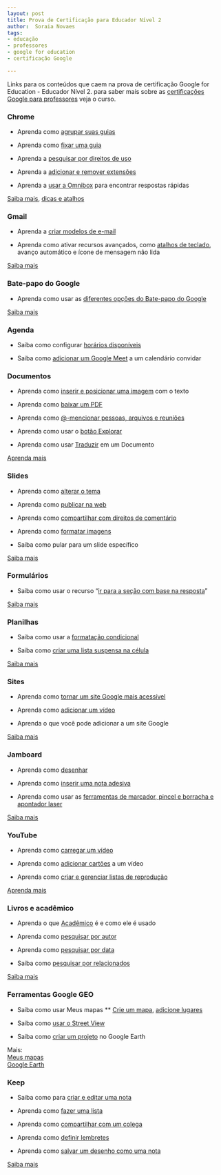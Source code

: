 ```yaml
---
layout: post
title: Prova de Certificação para Educador Nível 2 
author:  Soraia Novaes
tags: 
- educação
- professores
- google for education
- certificação Google

---
```


Links para os conteúdos que caem na prova de certificação Google for Education - Educador Nível 2. para saber mais sobre as [certificações Google para professores](https://www.udemy.com/course/certificacoes-google-for-education-para-professores/?referralCode=3EF4264EDC40C2F4981B) veja o curso.


### Chrome

* Aprenda como <a href="https://www.google.com/url?q=https://support.google.com/chrome/answer/2391819?hl%3Dpt-BR&amp;sa=D&amp;source=editors&amp;ust=1631114925666000&amp;usg=AOvVaw1sg4IPiClGptVcPM4fVUVL">agrupar suas guias</a>

* Aprenda como <a href="https://www.google.com/url?q=https://support.google.com/chromebook/answer/177891?hl%3Dpt-BR&amp;sa=D&amp;source=editors&amp;ust=1631114925667000&amp;usg=AOvVaw2x-YgBX_zqNHE060T3qZq7">fixar uma guia</a>

* Aprenda a <a href="https://www.google.com/url?q=https://support.google.com/websearch/answer/29508%23usage_rights&amp;sa=D&amp;source=editors&amp;ust=1631114925667000&amp;usg=AOvVaw0FT8nIDIhw1cBhOd8cHZlu">pesquisar por direitos de uso</a>

* Aprenda a <a href="https://www.google.com/url?q=https://support.google.com/chromebook/answer/2588006?hl%3Dpt-BR&amp;sa=D&amp;source=editors&amp;ust=1631114925668000&amp;usg=AOvVaw1wlsZB6G1n3qHeQ99ouW-W">adicionar e remover extens&otilde;es</a>

* Aprenda a <a href="https://www.google.com/url?q=https://support.google.com/websearch/answer/134479?hl%3Dpt-BR&amp;sa=D&amp;source=editors&amp;ust=1631114925668000&amp;usg=AOvVaw2tR6nko9umng3B_brnbYjd">usar a Omnibox</a>&nbsp;para encontrar respostas r&aacute;pidas 

<a href="https://www.google.com/url?q=https://support.google.com/chrome%23topic%3D9796470&amp;sa=D&amp;source=editors&amp;ust=1631114925669000&amp;usg=AOvVaw1_5Ez6GT5Ulw-MMpgODnD5">Saiba mais</a>, <a href="https://www.google.com/url?q=https://www.google.com/chrome/tips/&amp;sa=D&amp;source=editors&amp;ust=1631114925669000&amp;usg=AOvVaw2zKehrFkbdc2SoZ-3gSdHl">dicas e atalhos</a>

### Gmail

* Aprenda a <a href="https://www.google.com/url?q=https://support.google.com/a/users/answer/9308990?hl%3Dpt-BR&amp;sa=D&amp;source=editors&amp;ust=1631114925670000&amp;usg=AOvVaw0lirqzbkKbMzTdubuUdZ6H">criar modelos de e-mail</a>

* Aprenda como ativar recursos avan&ccedil;ados, como <a  href="https://www.google.com/url?q=https://support.google.com/mail/answer/6594?hl%3Dpt-BR%26ref_topic%3D3394150&amp;sa=D&amp;source=editors&amp;ust=1631114925670000&amp;usg=AOvVaw01geP-N_zY8PAOe3YPkj8j">atalhos de teclado</a>, avan&ccedil;o autom&aacute;tico e &iacute;cone de mensagem n&atilde;o lida

<a href="https://www.google.com/url?q=https://support.google.com/mail%23topic%3D7065107&amp;sa=D&amp;source=editors&amp;ust=1631114925670000&amp;usg=AOvVaw0dWoazBJ63-VOKVdoYzQJt">Saiba mais</a>
		
### Bate-papo do Google

* Aprenda como usar as <a href="https://www.google.com/url?q=https://support.google.com/chat/answer/7659784?hl%3Dpt-BR%26ref_topic%3D7649113&amp;sa=D&amp;source=editors&amp;ust=1631114925671000&amp;usg=AOvVaw0CiB4qXQDbX1f3PzkgpCI_">diferentes op&ccedil;&otilde;es do Bate-papo do Google</a>
				
<a href="https://www.google.com/url?q=https://support.google.com/chat/?hl%3Den%23topic%3D7649316&amp;sa=D&amp;source=editors&amp;ust=1631114925671000&amp;usg=AOvVaw0ZC0q9Y4UlyczZdhaPBdRc">Saiba mais</a>

### Agenda

* Saiba como configurar <a href="https://www.google.com/url?q=https://support.google.com/calendar/answer/190998&amp;sa=D&amp;source=editors&amp;ust=1631114925672000&amp;usg=AOvVaw1bKyXGjzgJ-PdpCMis_7pn">hor&aacute;rios dispon&iacute;veis</a>

* Saiba como <a href="https://www.google.com/url?q=https://support.google.com/calendar/answer/9896448?hl%3Dpt-BR&amp;sa=D&amp;source=editors&amp;ust=1631114925672000&amp;usg=AOvVaw3gsPZ5sDuklDqzYzJiXKHz">adicionar um Google Meet</a>&nbsp;a um calend&aacute;rio convidar

### Documentos

* Aprenda como <a href="https://www.google.com/url?q=https://support.google.com/docs/answer/97447?hl%3Dpt-BR%23position_edit%26zippy%3D%252Cposition-edit-an-image-in-a-document%252Cposicionar-e-editar-uma-imagem-em-um-documento&amp;sa=D&amp;source=editors&amp;ust=1631114925673000&amp;usg=AOvVaw3QhcE49kRtFSbc4fQOdnHs">inserir e posicionar uma imagem</a>&nbsp;com o texto

* Aprenda como <a href="https://www.google.com/url?q=https://support.google.com/docs/answer/49114?hl%3Dpt-BR%26ref_topic%3D7003528%23zippy%3D%252Cdownload-a-copy-of-a-file&amp;sa=D&amp;source=editors&amp;ust=1631114925674000&amp;usg=AOvVaw2gl076fD5ZktU6KqNQFOis">baixar um PDF</a>

* Aprenda como <a href="https://www.google.com/url?q=https://support.google.com/docs/answer/10710316?hl%3Dpt-BR&amp;sa=D&amp;source=editors&amp;ust=1631114925674000&amp;usg=AOvVaw1g1Pg8rJjet2cmlUvnSRcb">@-mencionar pessoas, arquivos e reuni&otilde;es</a>

* Aprenda como usar o <a href="https://www.google.com/url?q=https://support.google.com/docs/answer/2481802?hl%3Dpt-BR%26co%3DGENIE.Platform%253DDesktop&amp;sa=D&amp;source=editors&amp;ust=1631114925674000&amp;usg=AOvVaw2vtHvjJstdN-r9ZE_5skpf">bot&atilde;o Explorar</a>

* Aprenda como usar <a href="https://www.google.com/url?q=https://support.google.com/docs/answer/187189?hl%3Dpt-BR&amp;sa=D&amp;source=editors&amp;ust=1631114925675000&amp;usg=AOvVaw2Sny2CYdccPZZc467HH6qa">Traduzir</a>&nbsp;em um Documento

<a href="https://www.google.com/url?q=https://support.google.com/docs/topic/9046002?hl%3Dpt-BR%26ref_topic%3D1382883&amp;sa=D&amp;source=editors&amp;ust=1631114925675000&amp;usg=AOvVaw3-oHCPs_bzrVMIBpAqYjDW">Aprenda mais</a>

### Slides

* Aprenda como <a href="https://www.google.com/url?q=https://support.google.com/docs/answer/1705254?hl%3Dpt-BR%26ref_topic%3D9052636&amp;sa=D&amp;source=editors&amp;ust=1631114925676000&amp;usg=AOvVaw3I_bsbDp9snQatQh8eNDPh">alterar o tema</a>
			
* Aprenda como <a href="https://www.google.com/url?q=https://support.google.com/docs/answer/183965?hl%3Dpt-BR%26co%3DGENIE.Platform%253DDesktop&amp;sa=D&amp;source=editors&amp;ust=1631114925676000&amp;usg=AOvVaw3X87NpjP7GTwaEZs_RBhA-">publicar na web</a>
			
* Aprenda como <a href="https://www.google.com/url?q=https://support.google.com/docs/answer/65129?hl%3Dpt-BR%26ref_topic%3D9055214&amp;sa=D&amp;source=editors&amp;ust=1631114925676000&amp;usg=AOvVaw0tbqPq_KSv83eSy_lzoQXE">compartilhar com direitos de coment&aacute;rio</a>
			
* Aprenda como <a href="https://www.google.com/url?q=https://support.google.com/docs/answer/4600160?hl%3Dpt-BR%26ref_topic%3D9052529%23zippy%3D%252Cadjust-color-and-filters&amp;sa=D&amp;source=editors&amp;ust=1631114925677000&amp;usg=AOvVaw2afl-OGXiTVyGw9q1HX_Jv">formatar imagens</a>&nbsp;
			
* Saiba como pular para um slide espec&iacute;fico
		
<a href="https://www.google.com/url?q=https://support.google.com/docs/topic/9052835?hl%3Dpt-BR%26ref_topic%3D1382883&amp;sa=D&amp;source=editors&amp;ust=1631114925677000&amp;usg=AOvVaw3QI27Sg3UNf5zVEKeluYrd">Saiba mais</a>

### Formul&aacute;rios
			
* Saiba como usar o recurso &ldquo;<a href="https://www.google.com/url?q=https://support.google.com/docs/answer/141062?hl%3Dpt-BR%26ref_topic%3D9055304&amp;sa=D&amp;source=editors&amp;ust=1631114925678000&amp;usg=AOvVaw3Y_ILYsHvATRmSe77CJPlB">ir para a se&ccedil;&atilde;o com base na resposta</a>&rdquo;
			
<a href="https://www.google.com/url?q=https://support.google.com/docs/topic/9055404?hl%3Dpt-BR%26ref_topic%3D1382883&amp;sa=D&amp;source=editors&amp;ust=1631114925678000&amp;usg=AOvVaw3rjMMYARv2OeGX3MSeVVWP">Saiba mais</a>

### Planilhas
			
* Saiba como usar a <a href="https://www.google.com/url?q=https://support.google.com/docs/answer/78413?hl%3Dpt-BR%26ref_topic%3D9066125&amp;sa=D&amp;source=editors&amp;ust=1631114925679000&amp;usg=AOvVaw02zOneYjFxd-EFyBDHskVh">formata&ccedil;&atilde;o condicional</a>
			
* Saiba como <a href="https://www.google.com/url?q=https://support.google.com/docs/answer/186103?hl%3Dpt-BR&amp;sa=D&amp;source=editors&amp;ust=1631114925679000&amp;usg=AOvVaw0chXT22PBZ2XKP9AoPz0Y_">criar uma lista suspensa na c&eacute;lula</a>
			
<a href="https://www.google.com/url?q=https://support.google.com/docs/topic/9054603?hl%3Dpt-BR%26ref_topic%3D1382883&amp;sa=D&amp;source=editors&amp;ust=1631114925680000&amp;usg=AOvVaw0TNl9JtdM_8q1rSKk-D93T">Saiba mais</a>&nbsp;
			
### Sites
			
* Aprenda como <a href="https://www.google.com/url?q=https://support.google.com/sites/answer/7529116?hl%3Dpt-BR%26ref_topic%3D7184581&amp;sa=D&amp;source=editors&amp;ust=1631114925680000&amp;usg=AOvVaw1INlsUwlb-H9XZOjLfDP9p">tornar um site Google mais acess&iacute;vel</a>
			
* Aprenda como <a href="https://www.google.com/url?q=https://support.google.com/sites/answer/90569?hl%3Dpt-BR%23zippy%3D%252Cadd-youtube-videos-calendars-maps&amp;sa=D&amp;source=editors&amp;ust=1631114925681000&amp;usg=AOvVaw0n38i2V61bZ0RRisZeQ14-">adicionar um v&iacute;deo</a>
			
* Aprenda o que voc&ecirc; pode adicionar a um site Google
			
<a href="https://www.google.com/url?q=https://support.google.com/sites%23topic%3D7184580&amp;sa=D&amp;source=editors&amp;ust=1631114925681000&amp;usg=AOvVaw0WMhz6djBzS_1Y1I7uAYPl">Saiba mais</a>

### Jamboard
			
* Aprenda como <a href="https://www.google.com/url?q=https://support.google.com/jamboard/answer/9428070?hl%3Den%26ref_topic%3D7383644&amp;sa=D&amp;source=editors&amp;ust=1631114925682000&amp;usg=AOvVaw2TC1jeFROrM6Hw7ZgbZtaJ">desenhar</a>
			
* Aprenda como <a href="https://www.google.com/url?q=https://support.google.com/jamboard/answer/9428070?hl%3Den%26ref_topic%3D7383644&amp;sa=D&amp;source=editors&amp;ust=1631114925682000&amp;usg=AOvVaw2TC1jeFROrM6Hw7ZgbZtaJ">inserir uma nota adesiva</a>
			
* Aprenda como usar as <a href="https://www.google.com/url?q=https://support.google.com/jamboard/answer/7383648?hl%3Den%26ref_topic%3D7383644&amp;sa=D&amp;source=editors&amp;ust=1631114925682000&amp;usg=AOvVaw2eq0NN-lTHselsLxZvzNOy">ferramentas de marcador, pincel e borracha e apontador laser</a>
			
<a href="https://www.google.com/url?q=https://support.google.com/jamboard/?hl%3Den%23topic%3D7383643&amp;sa=D&amp;source=editors&amp;ust=1631114925683000&amp;usg=AOvVaw2g1sX_x51bVL2_EKMgemVQ">Saiba mais</a>

### YouTube
			
* Aprenda como <a href="https://www.google.com/url?q=https://support.google.com/youtube/answer/57407?hl%3Dpt-BR&amp;sa=D&amp;source=editors&amp;ust=1631114925683000&amp;usg=AOvVaw0PU_gB2eneG9Qq_crxOKlk">carregar um v&iacute;deo</a>
			
* Aprenda como <a href="https://www.google.com/url?q=https://support.google.com/youtube/answer/6140493?hl%3Dpt-BR%26co%3DGENIE.Platform%253DAndroid&amp;sa=D&amp;source=editors&amp;ust=1631114925684000&amp;usg=AOvVaw15h1Z77BxfICJy6SEzkLMi">adicionar cart&otilde;es</a>&nbsp;a um v&iacute;deo
			
* Aprenda como <a href="https://www.google.com/url?q=https://support.google.com/youtube/answer/57792?hl%3Dpt-BR&amp;sa=D&amp;source=editors&amp;ust=1631114925684000&amp;usg=AOvVaw3xBQeIZmz6XZiWb7KBOyC9">criar e gerenciar listas de reprodu&ccedil;&atilde;o</a>
			
<a href="https://www.google.com/url?q=https://support.google.com/youtube/?hl%3Dpt-BR%23topic%3D9257498&amp;sa=D&amp;source=editors&amp;ust=1631114925684000&amp;usg=AOvVaw2BY6sJrFhl0N1bRape56q4">Aprenda mais</a>
	
### Livros e acad&ecirc;mico
			
* Aprenda o que <a href="https://www.google.com/url?q=https://scholar.google.com/intl/en/scholar/about.html&amp;sa=D&amp;source=editors&amp;ust=1631114925685000&amp;usg=AOvVaw0tpPC-i3LDhCA74IrqzXeq">Acad&ecirc;mico</a>&nbsp;&eacute; e como ele &eacute; usado
			
* Aprenda como <a href="https://www.google.com/url?q=https://scholar.google.com/intl/en/scholar/help.html%23searching&amp;sa=D&amp;source=editors&amp;ust=1631114925685000&amp;usg=AOvVaw1vwFB9P1p7S8OwOKGki-b3">pesquisar por autor</a>
			
* Aprenda como <a href="https://www.google.com/url?q=https://scholar.google.com/intl/en/scholar/help.html%23searching&amp;sa=D&amp;source=editors&amp;ust=1631114925686000&amp;usg=AOvVaw3dvkEPNl_89gEE3ow8wcKv">pesquisar por data</a>
			
* Saiba como <a href="https://www.google.com/url?q=https://scholar.google.com/intl/en/scholar/help.html%23searching&amp;sa=D&amp;source=editors&amp;ust=1631114925686000&amp;usg=AOvVaw3dvkEPNl_89gEE3ow8wcKv">pesquisar por relacionados</a>
			
<a href="https://www.google.com/url?q=https://scholar.google.com/intl/en/scholar/help.html&amp;sa=D&amp;source=editors&amp;ust=1631114925686000&amp;usg=AOvVaw1JFG9WHafxE8vMZEi0FpO0">Saiba mais</a>
		
### Ferramentas Google GEO
			
* Saiba como usar Meus mapas
** <a href="https://www.google.com/url?q=https://support.google.com/mymaps/answer/3024454?hl%3Dpt-BR%26ref_topic%3D3188329&amp;sa=D&amp;source=editors&amp;ust=1631114925687000&amp;usg=AOvVaw1U4rFODi1lLf-etGSPE1kS">Crie um mapa</a>, <a href="https://www.google.com/url?q=https://support.google.com/mymaps/answer/3024925?hl%3Dpt-BR%26ref_topic%3D3024924&amp;sa=D&amp;source=editors&amp;ust=1631114925688000&amp;usg=AOvVaw2G-fJNPoDuoq0ofrTPHIDy">adicione lugares</a>
			
* Saiba como <a href="https://www.google.com/url?q=https://support.google.com/maps/answer/3093484?hl%3Dpt-BR%26co%3DGENIE.Platform%253DAndroid&amp;sa=D&amp;source=editors&amp;ust=1631114925688000&amp;usg=AOvVaw2AnaEUZBh6WUZbwto8ELBO">usar o Street View</a>
			
* Saiba como <a href="https://www.google.com/url?q=https://support.google.com/earth/answer/9398104?hl%3Dpt-BR%26ref_topic%3D9395031%23zippy%3D%252Ccreate-a-project&amp;sa=D&amp;source=editors&amp;ust=1631114925689000&amp;usg=AOvVaw3ftvBqXWlblLgh2ff8EZib">criar um projeto</a>&nbsp;no Google Earth 
			
Mais:		
<a href="https://www.google.com/url?q=https://support.google.com/mymaps/?hl%3Dpt-BR%23topic%3D3024924&amp;sa=D&amp;source=editors&amp;ust=1631114925689000&amp;usg=AOvVaw2YPsuzIa5kgUM6wya_mzOA">Meus mapas</a>		
<a href="https://www.google.com/url?q=https://support.google.com/earth/?hl%3Dpt-BR%23topic%3D7364880&amp;sa=D&amp;source=editors&amp;ust=1631114925690000&amp;usg=AOvVaw3zIkVSE0bwkLVdi0Otlcdi">Google Earth</a>
			
### Keep
			
* Saiba como para <a href="https://www.google.com/url?q=https://support.google.com/keep/answer/2888240?hl%3Dpt-BR%26ref_topic%3D6262468&amp;sa=D&amp;source=editors&amp;ust=1631114925690000&amp;usg=AOvVaw20OXBTHBN-8K3jBx3nIa25">criar e editar uma nota</a>
			
* Aprenda como <a href="https://www.google.com/url?q=https://support.google.com/keep/answer/6395451?hl%3Dpt-BR%26ref_topic%3D6262672&amp;sa=D&amp;source=editors&amp;ust=1631114925691000&amp;usg=AOvVaw0dGc4PUHdjJ76gpKKsPL_C">fazer uma lista</a>
			
* Aprenda como <a href="https://www.google.com/url?q=https://support.google.com/keep/answer/6101196?hl%3Dpt-BR%26ref_topic%3D6262828&amp;sa=D&amp;source=editors&amp;ust=1631114925691000&amp;usg=AOvVaw3iJkbSJN8s5cZCibF12MCb">compartilhar com um colega</a>
			
* Aprenda como <a href="https://www.google.com/url?q=https://support.google.com/keep/answer/3187168?hl%3Dpt-BR%26ref_topic%3D6262861&amp;sa=D&amp;source=editors&amp;ust=1631114925691000&amp;usg=AOvVaw3KN3Nv-rxdG5h6csrcaY1Q">definir lembretes</a>
			
* Aprenda como <a href="https://www.google.com/url?q=https://support.google.com/keep/answer/6395656?hl%3Dpt-BR%26ref_topic%3D6262672&amp;sa=D&amp;source=editors&amp;ust=1631114925692000&amp;usg=AOvVaw3DdpgTHedRKou9MfMMXz5R">salvar um desenho como uma nota</a>
			
<a href="https://www.google.com/url?q=https://support.google.com/keep%23topic%3D6262468&amp;sa=D&amp;source=editors&amp;ust=1631114925692000&amp;usg=AOvVaw2ovNRzer04S7PDbDg8kken">Saiba mais</a>
